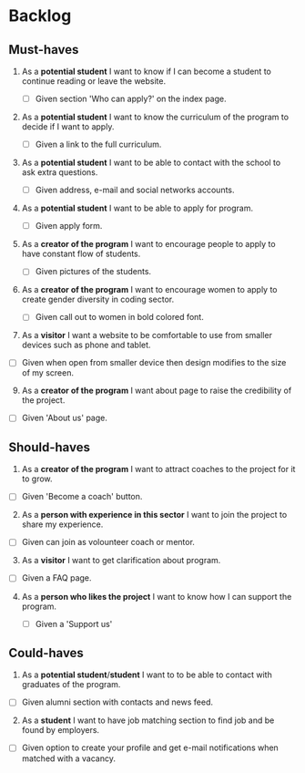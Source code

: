 # Backlog

## Must-haves

1. As a **potential student** I want to know if I can become a student to continue reading or leave the website.

   - [ ] Given section 'Who can apply?' on the index page.
   
2. As a **potential student** I want to know the curriculum of the program to decide if I want to apply.

   - [ ] Given a link to the full curriculum.
   
3. As a **potential student** I want to be able to contact with the school to ask extra questions.

   - [ ] Given address, e-mail and social networks accounts.
   
4. As a **potential student** I want to be able to apply for program.

   - [ ] Given apply form.
   
5. As a **creator of the program** I want to encourage people to apply to have constant flow of students.

   - [ ] Given pictures of the students.
   
6. As a **creator of the program** I want to encourage women to apply to create gender diversity in coding sector.

   - [ ] Given call out to women in bold colored font.
   
7. As a **visitor** I want a website to be comfortable to use from smaller devices such as phone and tablet.

- [ ] Given when open from smaller device then design modifies to the size of my screen.

9. As a **creator of the program** I want about page to raise the credibility of the project.

- [ ] Given 'About us' page.

## Should-haves

1. As a **creator of the program** I want to attract coaches to the project for it to grow.

- [ ] Given 'Become a coach' button.

2. As a **person with experience in this sector** I want to join the project to share my experience.

- [ ] Given can join as volounteer coach or mentor.

3. As a **visitor** I want to get clarification about program. 

- [ ] Given a FAQ page.

4. As a **person who likes the project** I want to know how I can support the program.

   - [ ] Given a 'Support us'

## Could-haves

1. As a **potential student**/**student** I want to to be able to contact with graduates of the program.

- [ ] Given alumni section with contacts and news feed.

2. As a **student** I want to have job matching section to find job and be found by employers.

- [ ] Given option to create your profile and get e-mail notifications when matched with a vacancy.
